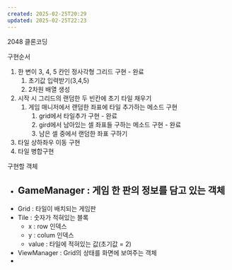 ```yaml
---
created: 2025-02-25T20:29
updated: 2025-02-25T22:23
---
```

2048 클론코딩

구현순서
1. 한 변이 3, 4, 5 칸인 정사각형 그리드 구현 - 완료
	1. 초기값 입력받기(3,4,5)
	2. 2차원 배열 생성
2. 시작 시 그리드의 랜덤한 두 빈칸에 초기 타일 채우기
	1. 게임 매니저에서 랜덤한 좌표에 타일 추가하는 메소드 구현
		1. grid에서 타일추가 구현 - 완료
		2. gird에서 남아있는 셀 좌표들 구하는 메소드 구현 - 완료
		3. 남은 셀 중에서 랜덤한 좌표 구하기
3. 타일 상하좌우 이동 구현
4. 타일 병합구현

구현할 객체
- GameManager : 게임 한 판의 정보를 담고 있는 객체
	- 
- Grid : 타일이 배치되는 게임판
- Tile : 숫자가 적혀있는 블록
	- x : row 인덱스
	- y : colum 인덱스
	- value : 타일에 적혀있는 값(초기값 = 2)
- ViewManager : Grid의 상태를 화면에 보여주는 객체
- 